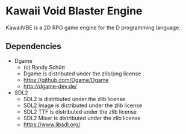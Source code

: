 # Kawaii Void Blaster Engine

KawaiiVBE is a 2D RPG game engine for the D programming language.


## Dependencies

- Dgame
    - (c) Randy Schütt
    - Dgame is distributed under the zlib/png license
    - https://github.com/Dgame/Dgame
    - http://dgame-dev.de/
- SDL2
    - SDL2 is distributed under the zlib license
    - SDL2 Image is distributed under the zlib license
    - SDL2 TTF is distributed under the zlib license
    - SDL2 Mixer is distributed under the zlib license
    - https://www.libsdl.org/
